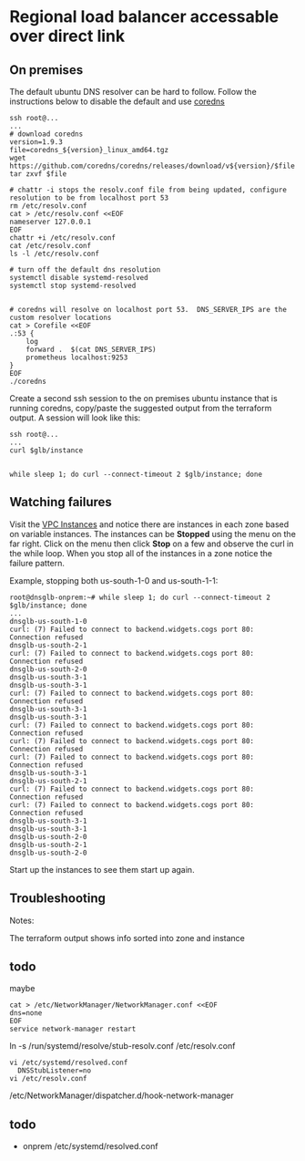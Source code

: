# Regional load balancer accessable over direct link

## On premises

The default ubuntu DNS resolver can be hard to follow.  Follow the instructions below to disable the default and use [coredns](https://coredns.io/)


```
ssh root@...
...
# download coredns
version=1.9.3
file=coredns_${version}_linux_amd64.tgz
wget https://github.com/coredns/coredns/releases/download/v${version}/$file
tar zxvf $file

# chattr -i stops the resolv.conf file from being updated, configure resolution to be from localhost port 53
rm /etc/resolv.conf
cat > /etc/resolv.conf <<EOF
nameserver 127.0.0.1
EOF
chattr +i /etc/resolv.conf
cat /etc/resolv.conf
ls -l /etc/resolv.conf

# turn off the default dns resolution
systemctl disable systemd-resolved
systemctl stop systemd-resolved


# coredns will resolve on localhost port 53.  DNS_SERVER_IPS are the custom resolver locations
cat > Corefile <<EOF
.:53 {
    log
    forward .  $(cat DNS_SERVER_IPS)
    prometheus localhost:9253
}
EOF
./coredns
```

Create a second ssh session to the on premises ubuntu instance that is running coredns, copy/paste the suggested output from the terraform output.  A session will look like this:
```
ssh root@...
...
curl $glb/instance


while sleep 1; do curl --connect-timeout 2 $glb/instance; done

```

## Watching failures
Visit the [VPC Instances](https://cloud.ibm.com/vpc-ext/compute/vs) and notice there are instances in each zone based on variable instances.  The instances can be **Stopped** using the menu on the far right.  Click on the menu then click **Stop** on a few and observe the curl in the while loop.  When you stop all of the instances in a zone notice the failure pattern.

Example, stopping both us-south-1-0 and us-south-1-1:

```
root@dnsglb-onprem:~# while sleep 1; do curl --connect-timeout 2 $glb/instance; done
...
dnsglb-us-south-1-0
curl: (7) Failed to connect to backend.widgets.cogs port 80: Connection refused
dnsglb-us-south-2-1
curl: (7) Failed to connect to backend.widgets.cogs port 80: Connection refused
dnsglb-us-south-2-0
dnsglb-us-south-3-1
dnsglb-us-south-3-1
curl: (7) Failed to connect to backend.widgets.cogs port 80: Connection refused
dnsglb-us-south-3-1
dnsglb-us-south-3-1
curl: (7) Failed to connect to backend.widgets.cogs port 80: Connection refused
curl: (7) Failed to connect to backend.widgets.cogs port 80: Connection refused
curl: (7) Failed to connect to backend.widgets.cogs port 80: Connection refused
dnsglb-us-south-3-1
dnsglb-us-south-2-1
curl: (7) Failed to connect to backend.widgets.cogs port 80: Connection refused
curl: (7) Failed to connect to backend.widgets.cogs port 80: Connection refused
dnsglb-us-south-3-1
dnsglb-us-south-3-1
dnsglb-us-south-2-0
dnsglb-us-south-2-1
dnsglb-us-south-2-0
```

Start up the instances to see them start up again.

## Troubleshooting

Notes:

The terraform output shows info sorted into zone and instance





## todo

maybe
```
cat > /etc/NetworkManager/NetworkManager.conf <<EOF
dns=none
EOF
service network-manager restart
```

ln -s /run/systemd/resolve/stub-resolv.conf /etc/resolv.conf

```
vi /etc/systemd/resolved.conf
  DNSStubListener=no
vi /etc/resolv.conf
```

 /etc/NetworkManager/dispatcher.d/hook-network-manager


## todo
- onprem /etc/systemd/resolved.conf
